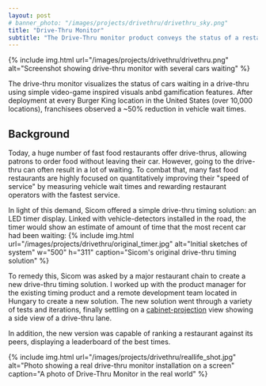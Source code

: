 ```yaml
---
layout: post
# banner_photo: "/images/projects/drivethru/drivethru_sky.png"
title: "Drive-Thru Monitor"
subtitle: "The Drive-Thru monitor product conveys the status of a restaurant's drive-thru in a highly visual way."
---
```


{% include img.html
  url="/images/projects/drivethru/drivethru.png"
  alt="Screenshot showing drive-thru monitor with several cars waiting"
%}

The drive-thru monitor visualizes the status of cars waiting in a drive-thru using simple video-game inspired visuals anbd gamification features. After deployment at every Burger King location in the United States (over 10,000 locations), franchisees observed a ~50% reduction in vehicle wait times.


<!-- * TOC
{:toc} -->


## Background

Today, a huge number of fast food restaurants offer drive-thrus, allowing patrons to order food without leaving their car. However, going to the drive-thru can often result in a lot of waiting. To combat that, many fast food restaurants are highly focused on quantitatively improving their "speed of service" by measuring vehicle wait times and rewarding restaurant operators with the fastest service.

In light of this demand, Sicom offered a simple drive-thru timing solution: an LED timer display. Linked with vehicle-detectors installed in the road, the timer would show an estimate of amount of time that the most recent car had been waiting:
{% include img.html
  url="/images/projects/drivethru/original_timer.jpg"
  alt="Initial sketches of system" w="500" h="311"
  caption="Sicom's original drive-thru timing solution"
%}

To remedy this, Sicom was asked by a major restaurant chain to create a new drive-thru timing solution. I worked up with the product manager for the existing timing product and a remote development team located in Hungary to create a new solution. The new solution went through a variety of tests and iterations, finally settling on a [cabinet-projection](https://en.wikipedia.org/wiki/Oblique_projection#Cabinet_projection) view showing a side view of a drive-thru lane.

In addition, the new version was capable of ranking a restaurant against its peers, displaying a leaderboard of the best times.

<!-- ## Early version

{% include img.html
  url="/images/projects/drivethru/shot_day.jpg"
  alt="Screenshot showing drive-thru from above, with several cars visible"
  caption="An older iteration of Drive-Thru monitor, showing the ultimately-scrapped top-down view"
%} -->


{% include img.html
  url="/images/projects/drivethru/reallife_shot.jpg"
  alt="Photo showing a real drive-thru monitor installation on a screen"
  caption="A photo of Drive-Thru Monitor in the real world"
%}

<!-- ## Conclusions -->
